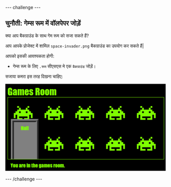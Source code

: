 --- challenge ---

## चुनौती: गेम्स रूम में वॉलपेपर जोड़ें

क्या आप बैकग्राउंड के साथ गेम रूम को सजा सकते हैं?

आप आपके प्रोजेक्ट में शामिल `space-invader.png` बैकग्राउंड का उपयोग कर सकते हैं|

आपको इसकी आवश्यकता होगी:

+ गेम्स रूम के लिए `.रूम` सीएसएस मे एक `बैकग्राउंड` जोड़ें। 

सजाया कमरा इस तरह दिखना चाहिए:

![स्क्रीनशॉट](images/rooms-games-finished.png)

--- /challenge ---